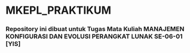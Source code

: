 # MKEPL_PRAKTIKUM

### Repository ini dibuat untuk Tugas Mata Kuliah MANAJEMEN KONFIGURASI DAN EVOLUSI PERANGKAT LUNAK SE-06-01 [YIS]